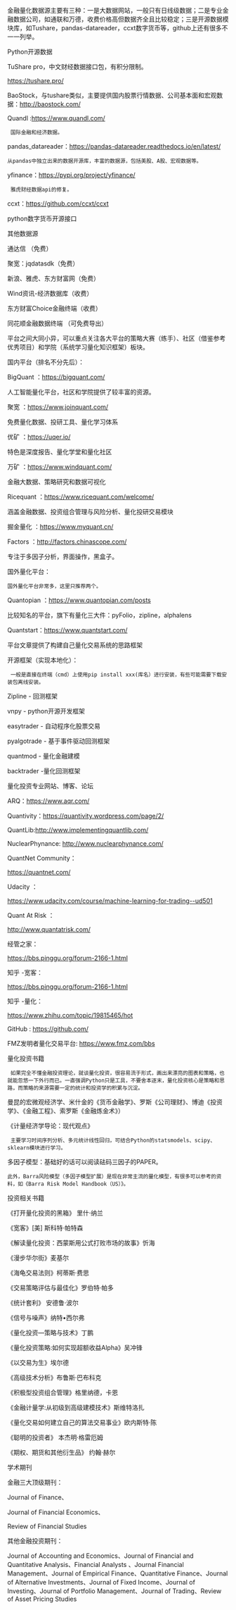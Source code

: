 金融量化数据源主要有三种：一是大数据网站，一般只有日线级数据；二是专业金融数据公司，如通联和万德，收费价格高但数据齐全且比较稳定；三是开源数据模块库，如Tushare，pandas-datareader，ccxt数字货币等，github上还有很多不一一列举。



Python开源数据

TuShare pro，中文财经数据接口包，有积分限制。

 https://tushare.pro/

BaoStock，与tushare类似，主要提供国内股票行情数据、公司基本面和宏观数据：http://baostock.com/

Quandl :https://www.quandl.com/


     国际金融和经济数据。

pandas_datareader：https://pandas-datareader.readthedocs.io/en/latest/

    从pandas中独立出来的数据开源库，丰富的数据源，包括美股、A股、宏观数据等。

yfinance：https://pypi.org/project/yfinance/

     雅虎财经数据api的修复。

ccxt：https://github.com/ccxt/ccxt

python数字货币开源接口



其他数据源

通达信 （免费）

聚宽：jqdatasdk（免费）

新浪、雅虎、东方财富网（免费）

Wind资讯-经济数据库（收费）

东方财富Choice金融终端（收费）

同花顺金融数据终端 （可免费导出）


平台之间大同小异，可以重点关注各大平台的策略大赛（练手）、社区（借鉴参考优秀项目）和学院（系统学习量化知识框架）板块。



国内平台（排名不分先后）：

BigQuant ：https://bigquant.com/

人工智能量化平台，社区和学院提供了较丰富的资源。

聚宽 ：https://www.joinquant.com/       

免费量化数据、投研工具、量化学习体系

优矿 ：https://uqer.io/       

特色是深度报告、量化学堂和量化社区

万矿 ：https://www.windquant.com/      

 金融大数据、策略研究和数据可视化

Ricequant ：https://www.ricequant.com/welcome/

涵盖金融数据、投资组合管理与风险分析、量化投研交易模块

掘金量化 ：https://www.myquant.cn/

Factors ：http://factors.chinascope.com/

专注于多因子分析，界面操作，黑盒子。



国外量化平台：  

    国外量化平台非常多，这里只推荐两个。

Quantopian ：https://www.quantopian.com/posts

比较知名的平台，旗下有量化三大件：pyFolio，zipline，alphalens

Quantstart：https://www.quantstart.com/

平台文章提供了构建自己量化交易系统的思路框架



开源框架（实现本地化）：     

     一般是直接在终端（cmd）上使用pip install xxx(库名）进行安装，有些可能需要下载安装包离线安装。

Zipline - 回测框架

vnpy - python开源开发框架

easytrader - 自动程序化股票交易

pyalgotrade - 基于事件驱动回测框架

quantmod - 量化金融建模

backtrader -量化回测框架

量化投资专业网站、博客、论坛

ARQ：https://www.aqr.com/

Quantivity：https://quantivity.wordpress.com/page/2/ 

QuantLib:http://www.implementingquantlib.com/ 


NuclearPhynance: http://www.nuclearphynance.com/ 

QuantNet Community：

https://quantnet.com/ 

Udacity ：

https://www.udacity.com/course/machine-learning-for-trading--ud501

Quant At Risk ：

http://www.quantatrisk.com/ 

经管之家：

https://bbs.pinggu.org/forum-2166-1.html

知乎 -宽客：

https://bbs.pinggu.org/forum-2166-1.html 

知乎 -量化：

https://www.zhihu.com/topic/19815465/hot

GitHub : https://github.com/

FMZ发明者量化交易平台: https://www.fmz.com/bbs

量化投资书籍

     如果完全不懂金融投资理论，就谈量化投资，很容易流于形式，画出来漂亮的图表和策略，也就能忽悠一下外行而已。一直强调Python只是工具，不要舍本逐末，量化投资核心是策略和思路，而策略的来源需要一定的统计和投资学的积累与沉淀。

曼昆的宏微观经济学、米什金的《货币金融学》、罗斯《公司理财》、博迪《投资学》、《金融工程》、索罗斯《金融炼金术》）

《计量经济学导论：现代观点》

     主要学习时间序列分析、多元统计线性回归，可结合Python的statsmodels、scipy、sklearn模块进行学习。

多因子模型：基础好的话可以阅读砝码三因子的PAPER。

    此外，Barra风险模型（多因子模型扩展）是现在非常主流的量化模型，有很多可以参考的资料，如《Barra Risk Model Handbook（US）》。



投资相关书籍

《打开量化投资的黑箱》 里什·纳兰

《宽客》[美] 斯科特·帕特森

《解读量化投资：西蒙斯用公式打败市场的故事》忻海

《漫步华尔街》麦基尔

《海龟交易法则》柯蒂斯·费思

《交易策略评估与最佳化》罗伯特·帕多

《统计套利》 安德鲁·波尔

《信号与噪声》纳特•西尔弗

《量化投资—策略与技术》丁鹏

《量化投资策略:如何实现超额收益Alpha》吴冲锋

《以交易为生》埃尔德

《高级技术分析》布鲁斯·巴布科克

《积极型投资组合管理》格里纳德，卡恩

《金融计量学:从初级到高级建模技术》斯维特洛扎

《量化交易如何建立自己的算法交易事业》欧内斯特·陈

《聪明的投资者》 本杰明·格雷厄姆

《期权、期货和其他衍生品》 约翰·赫尔




学术期刊

金融三大顶级期刊：

Journal of Finance、

Journal of Financial Economics、

Review of Financial Studies

其他金融投资期刊：

Journal of Accounting and Economics、Journal of Financial and Quantitative Analysis、Financial Analysts 、Journal Financial Management、Journal of Empirical Finance、Quantitative Finance、Journal of Alternative Investments、Journal of Fixed Income、Journal of Investing、Journal of Portfolio Management、Journal of Trading、Review of Asset Pricing Studies